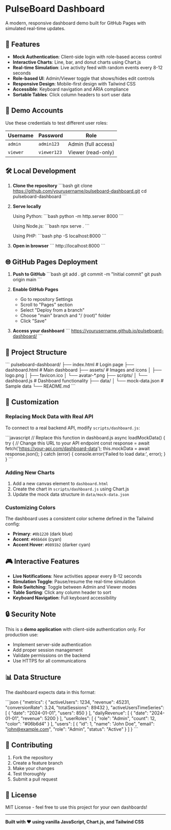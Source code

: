 # PulseBoard Dashboard

A modern, responsive dashboard demo built for GitHub Pages with simulated real-time updates.

## 🚀 Features

- **Mock Authentication**: Client-side login with role-based access control
- **Interactive Charts**: Line, bar, and donut charts using Chart.js
- **Real-time Simulation**: Live activity feed with random events every 8-12 seconds
- **Role-based UI**: Admin/Viewer toggle that shows/hides edit controls
- **Responsive Design**: Mobile-first design with Tailwind CSS
- **Accessible**: Keyboard navigation and ARIA compliance
- **Sortable Tables**: Click column headers to sort user data

## 🎯 Demo Accounts

Use these credentials to test different user roles:

| Username | Password | Role |
|----------|----------|------|
| `admin` | `admin123` | Admin (full access) |
| `viewer` | `viewer123` | Viewer (read-only) |

## 🛠️ Local Development

1. **Clone the repository**
   \`\`\`bash
   git clone https://github.com/yourusername/pulseboard-dashboard.git
   cd pulseboard-dashboard
   \`\`\`

2. **Serve locally**
   
   Using Python:
   \`\`\`bash
   python -m http.server 8000
   \`\`\`
   
   Using Node.js:
   \`\`\`bash
   npx serve .
   \`\`\`
   
   Using PHP:
   \`\`\`bash
   php -S localhost:8000
   \`\`\`

3. **Open in browser**
   \`\`\`
   http://localhost:8000
   \`\`\`

## 🌐 GitHub Pages Deployment

1. **Push to GitHub**
   \`\`\`bash
   git add .
   git commit -m "Initial commit"
   git push origin main
   \`\`\`

2. **Enable GitHub Pages**
   - Go to repository Settings
   - Scroll to "Pages" section
   - Select "Deploy from a branch"
   - Choose "main" branch and "/ (root)" folder
   - Click "Save"

3. **Access your dashboard**
   \`\`\`
   https://yourusername.github.io/pulseboard-dashboard/
   \`\`\`

## 📁 Project Structure

\`\`\`
pulseboard-dashboard/
├── index.html              # Login page
├── dashboard.html           # Main dashboard
├── assets/                  # Images and icons
│   ├── logo.png
│   ├── favicon.ico
│   └── avatar-*.png
├── scripts/
│   └── dashboard.js         # Dashboard functionality
├── data/
│   └── mock-data.json       # Sample data
└── README.md
\`\`\`

## 🔧 Customization

### Replacing Mock Data with Real API

To connect to a real backend API, modify `scripts/dashboard.js`:

\`\`\`javascript
// Replace this function in dashboard.js
async loadMockData() {
    try {
        // Change this URL to your API endpoint
        const response = await fetch('https://your-api.com/dashboard-data');
        this.mockData = await response.json();
    } catch (error) {
        console.error('Failed to load data:', error);
    }
}
\`\`\`

### Adding New Charts

1. Add a new canvas element to `dashboard.html`
2. Create the chart in `scripts/dashboard.js` using Chart.js
3. Update the mock data structure in `data/mock-data.json`

### Customizing Colors

The dashboard uses a consistent color scheme defined in the Tailwind config:

- **Primary**: `#0b1220` (dark blue)
- **Accent**: `#06b6d4` (cyan)
- **Accent Hover**: `#0891b2` (darker cyan)

## 🎮 Interactive Features

- **Live Notifications**: New activities appear every 8-12 seconds
- **Simulation Toggle**: Pause/resume the real-time simulation
- **Role Switching**: Toggle between Admin and Viewer modes
- **Table Sorting**: Click any column header to sort
- **Keyboard Navigation**: Full keyboard accessibility

## 🔒 Security Note

This is a **demo application** with client-side authentication only. For production use:

- Implement server-side authentication
- Add proper session management
- Validate permissions on the backend
- Use HTTPS for all communications

## 📊 Data Structure

The dashboard expects data in this format:

\`\`\`json
{
  "metrics": {
    "activeUsers": 1234,
    "revenue": 45231,
    "conversionRate": 3.24,
    "totalSessions": 89432
  },
  "activeUsersTimeSeries": [
    { "date": "2024-01-01", "users": 850 }
  ],
  "dailyRevenue": [
    { "date": "2024-01-01", "revenue": 5200 }
  ],
  "userRoles": [
    { "role": "Admin", "count": 12, "color": "#06b6d4" }
  ],
  "users": [
    {
      "id": 1,
      "name": "John Doe",
      "email": "john@example.com",
      "role": "Admin",
      "status": "Active"
    }
  ]
}
\`\`\`

## 🤝 Contributing

1. Fork the repository
2. Create a feature branch
3. Make your changes
4. Test thoroughly
5. Submit a pull request

## 📄 License

MIT License - feel free to use this project for your own dashboards!

---

**Built with ❤️ using vanilla JavaScript, Chart.js, and Tailwind CSS**

